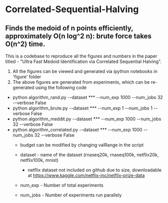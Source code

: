 # Correlated-Sequential-Halving
## Finds the medoid of n points efficiently, approximately O(n log^2 n): brute force takes O(n^2) time.

This is a codebase to reproduce all the figures and numbers in the paper titled - "Ultra Fast Medoid Identification via Correlated Sequential Halving".

 1) All the figures can be viewed and generated via ipython notebooks in 'figure' folder
 2) The above figures are generated from experiments, which can be re-generated using the following code

  * python algorithm_rand.py --dataset *** --num_exp 1000 --num_jobs 32 --verbose False
  * python algorithm_brute.py --dataset *** --num_exp 1 --num_jobs 1 --verbose False
  * python algorithm_meddit.py --dataset *** --num_exp 1000 --num_jobs 32 --verbose False
  * python algorithm_correlated.py --dataset *** --num_exp 1000 --num_jobs 32 --verbose False
  	* budget can be modified by changing valRange in the script

    * dataset - name of the dataset (rnaseq20k, rnaseq100k, netflix20k, netflix100k, mnist)
    	* netflix dataset not included on github due to size, downloadable at https://www.kaggle.com/netflix-inc/netflix-prize-data
    * num_exp - Number of total experiments
    * num_jobs - Number of experiments run parallely
  
